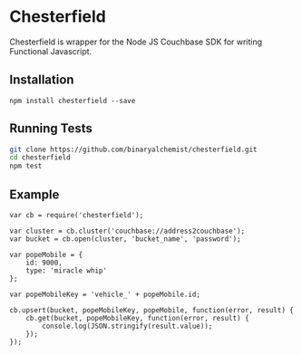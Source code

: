 # Chesterfield
Chesterfield is wrapper for the Node JS Couchbase SDK for writing Functional Javascript.

## Installation
```Node
npm install chesterfield --save
```

## Running Tests
```bash
git clone https://github.com/binaryalchemist/chesterfield.git
cd chesterfield
npm test
```

## Example
```Node
var cb = require('chesterfield');

var cluster = cb.cluster('couchbase://address2couchbase');
var bucket = cb.open(cluster, 'bucket_name', 'password');

var popeMobile = {
    id: 9000,
    type: 'miracle whip'
};

var popeMobileKey = 'vehicle_' + popeMobile.id;

cb.upsert(bucket, popeMobileKey, popeMobile, function(error, result) {
    cb.get(bucket, popeMobileKey, function(error, result) {
        console.log(JSON.stringify(result.value));
    });
});

```

